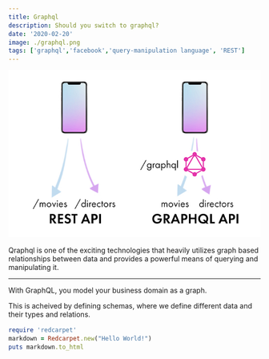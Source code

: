 ```yaml
---
title: Graphql
description: Should you switch to graphql?
date: '2020-02-20'
image: ./graphql.png
tags: ['graphql','facebook','query-manipulation language', 'REST']
---
```


![Graphql vs Rest](./graphqlvsrest.png)

Qraphql is one of the exciting technologies that heavily utilizes graph based relationships between data and provides a  powerful means of querying and manipulating it.

---

With GraphQL, you model your business domain as a graph. 

This is acheived by defining schemas, where we define different data and their types and relations.


```ruby
require 'redcarpet'
markdown = Redcarpet.new("Hello World!")
puts markdown.to_html
```
